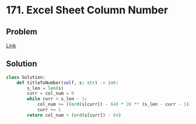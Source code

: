 # 171. Excel Sheet Column Number
## Problem
[Link](https://leetcode.com/problems/excel-sheet-column-number/)
## Solution
```python
class Solution:
    def titleToNumber(self, s: str) -> int:
        s_len = len(s)
        curr = col_num = 0
        while curr < s_len - 1:
            col_num += ((ord(s[curr]) - 64) * 26 ** (s_len - curr - 1))
            curr += 1
        return col_num + (ord(s[curr]) - 64)
```
